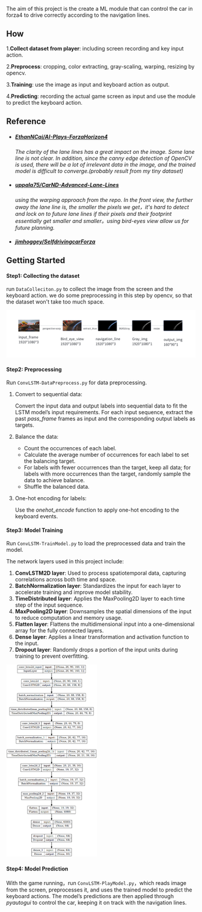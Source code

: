 The aim of this project is the create a ML module that can control the car in forza4 to drive correctly according to the navigation lines.

## How

1.**Collect dataset from player**: including screen recording and key input action.

2.**Preprocess**: cropping, color extracting, gray-scaling, warping, resizing  by opencv.

3.**Training**: use the image as input and keyboard action as output.

4.**Predicting**: recording the actual game screen as input and use the module to predict the keyboard action.

## Reference

- ##### [EthanNCai/AI-Plays-ForzaHorizon4](https://github.com/EthanNCai/AI-Plays-ForzaHorizon4)

  *The clarity of the lane lines has a great impact on the image. Some lane line is not clear. In addition, since the canny edge detection of OpenCV is used, there will be a lot of irrelevant data in the image, and the trained model is difficult to converge.(probably result from my tiny dataset)*

- ##### [uppala75/CarND-Advanced-Lane-Lines](https://github.com/uppala75/CarND-Advanced-Lane-Lines?tab=readme-ov-file)

  *using the warping approach from the repo. In the front view, the further away the lane line is, the smaller the pixels we get，it's hard to detect and lock on to future lane lines if their pixels and their footprint essentially get smaller and smaller。using bird-eyes view allow us for future planning.*

- ##### [jimhoggey/SelfdrivingcarForza](https://github.com/jimhoggey/SelfdrivingcarForza)


## Getting Started

#### Step1: Collecting the dataset

run `DataColleciton.py` to collect the image from the screen and the keyboard action. we do some preprocessing in this step by opencv, so that the dataset won't take too much space.

![image-20241224122237564](assets/image-20241224122237564.png)

#### Step2: Preprocessing

Run `ConvLSTM-DataPreprocess.py` for data preprocessing.

1. Convert to sequential data:

   Convert the input data and output labels into sequential data to fit the LSTM model’s input requirements. For each input sequence, extract the past *pass_frame* frames as input and the corresponding output labels as targets.

2. Balance the data:

   - Count the occurrences of each label.
   - Calculate the average number of occurrences for each label to set the balancing target.
   - For labels with fewer occurrences than the target, keep all data; for labels with more occurrences than the target, randomly sample the data to achieve balance.
   - Shuffle the balanced data.

3. One-hot encoding for labels:

   Use the *onehot_encode* function to apply one-hot encoding to the keyboard events.

#### Step3:  Model Training

Run `ConvLSTM-TrainModel.py` to load the preprocessed data and train the model.

The network layers used in this project include:

1. **ConvLSTM2D layer**: Used to process spatiotemporal data, capturing correlations across both time and space.
2. **BatchNormalization layer**: Standardizes the input for each layer to accelerate training and improve model stability.
3. **TimeDistributed layer**: Applies the MaxPooling2D layer to each time step of the input sequence.
4. **MaxPooling2D layer**: Downsamples the spatial dimensions of the input to reduce computation and memory usage.
5. **Flatten layer**: Flattens the multidimensional input into a one-dimensional array for the fully connected layers.
6. **Dense layer**: Applies a linear transformation and activation function to the input.
7. **Dropout layer**: Randomly drops a portion of the input units during training to prevent overfitting.

<img src="assets/convlstm_model_structure_plot.png" alt="convlstm_model_structure_plot" style="zoom:50%;" />

#### Step4: Model Prediction

With the game running，run `ConvLSTM-PlayModel.py`，which reads image from the screen, preprocesses it, and uses the trained model to predict the keyboard actions. The model’s predictions are then applied through *pyautogui* to control the car, keeping it on track with the navigation lines.



